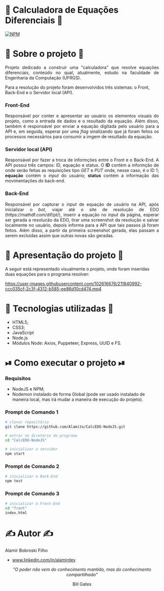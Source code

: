 # 🧮 Calculadora de Equações Diferenciais 🧮
[![NPM](https://img.shields.io/github/license/Alamito/CalcEDO-NodeJS)](https://github.com/Alamito/CalcEDO-NodeJS/blob/main/LICENCE)

# 📜 Sobre o projeto 📜

<p align="justify"> 
Projeto dedicado a construir uma "calculadora" que resolve equações diferenciais, conteúdo no qual, atualmente, estudo na faculdade de Engenharia da Computação (UFRGS).

Para a resolução do projeto foram desenvolvidos três sistemas: o Front, Back-End e o Servidor local (API).
</p>

### Front-End
<p align="justify"> 
Responsável por conter e apresentar ao usuário os elementos visuais do projeto, como a entrada de dados e o resultado da equação. Além disso, também é responsável por enviar a equação digitada pelo usuário para a API e, em seguida, esperar por uma <em>flag</em> sinalizando que já foram feitos os processos necessários para consumir a imgem de resultado da equação.
</p>

### Servidor local (API)
<p align="justify"> 
Responsável por fazer a troca de informções entre o Front e o Back-End. A API possui três campos: ID, equação e status. O <b>ID</b> contém a informção de onde serão feitas as requisições tipo <em>GET</em> e <em>PUT</em> onde, nesse caso, é o ID 1; <b>equação</b> contém o <em>input</em> do usuário; <b>status</b> contém a informação das movimentações do back-end.
</p>

### Back-End
<p align="justify"> 
Responsável por capturar o <em>input</em> de equação de usuário na API, após inicializar o <em>bot</em>, viajar até o site de resolução de EDO (https://mathdf.com/dif/pt/), inserir a equação no <em>input</em> da página, esperar ser gerada a resolucão da EDO, tirar uma screenshot da resolução e salvar localmente no usuário, depois informa para a API que tais passos já foram feitos. Além disso, a partir da primeira screenshot gerada, elas passam a serem excluídas assim que outras novas são geradas.
</p>

# 🎥 Apresentação do projeto 🎥

A seguir está representado visualmente o projeto, onde foram inseridas duas equações para o programa resolver:

https://user-images.githubusercontent.com/102616676/211840992-ccc035cf-2c3f-4312-b585-ee86d10cd474.mp4

# 🧬 Tecnologias utilizadas 🧬

- HTML5;
- CSS3;
- JavaScript
- Node.js
- Módulos Node: Axios, Puppeteer, Express, UUID e FS.

# ⏯ Como executar o projeto ⏯

### Requisitos

- NodeJS e NPM;
- Nodemon instalado de forma Global (pode ser usado instalado de maneira local, mas irá mudar a maneira de execução do projeto).

### Prompt de Comando 1
```bash
# clonar repositório
git clone https://github.com/Alamito/CalcEDO-NodeJS.git

# entrar no diretório do programa
cd "CalcEDO-NodeJS"

# inicializar o servidor
npm start
```

### Prompt de Comando 2
```bash
# inicializar o Back-End
npm test
```

### Prompt de Comando 3
```bash
# inicializar o Front-End
cd "front"
index.html
```

# ✍️ Autor ✍️
Alamir Bobroski Filho 
- www.linkedin.com/in/alamirdev

<p align = "center"><em>"O poder não vem do conhecimento mantido, mas do conhecimento compartilhado"</em></p> <p align = "center">Bill Gates</p>
